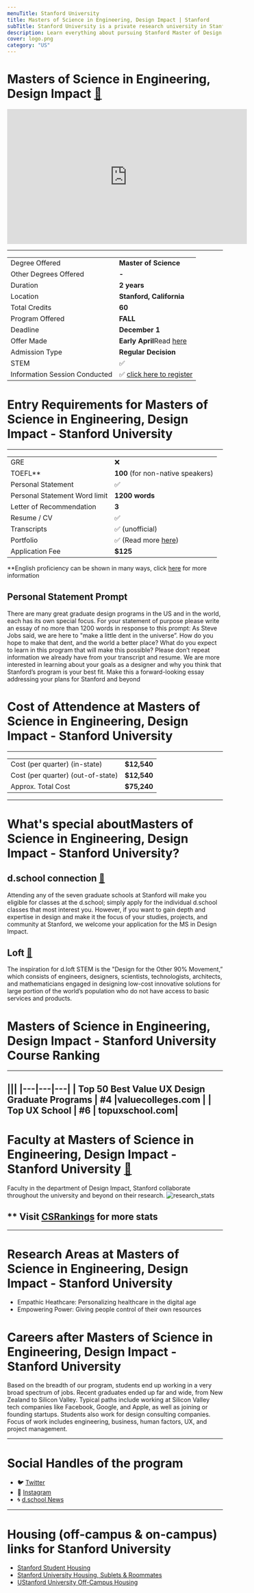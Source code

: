```yaml
---
menuTitle: Stanford University
title: Masters of Science in Engineering, Design Impact | Stanford
subTitle: Stanford University is a private research university in Stanford, California
description: Learn everything about pursuing Stanford Master of Design Impact 
cover: logo.png
category: "US"
---
```


# Masters of Science in Engineering, Design Impact [🔗](https://designimpact.stanford.edu/)
<iframe width="560" height="315" src="https://www.youtube.com/embed/4w2YnX5ibi0" title="YouTube video player" frameborder="0" allow="accelerometer; autoplay; clipboard-write; encrypted-media; gyroscope; picture-in-picture" allowfullscreen></iframe>

---
|   |   |
|---|---|
| Degree Offered |  **Master of Science** |
| Other Degrees Offered| **-**|
| Duration       | **2 years**                      |
| Location       | **Stanford, California**          |
| Total Credits  | **60**                           | 
| Program Offered| **FALL**|
|Deadline| **December 1**  |
|Offer Made| **Early April**Read [here](https://staging.thegradcafe.com/survey/index.php?q=Stanford+design+impact&t=a&o=)|
|Admission Type| **Regular Decision** |
|STEM| ✅ |
|Information Session Conducted| ✅ [click here to register](https://designimpact.stanford.edu/) |


# Entry Requirements for Masters of Science in Engineering, Design Impact - Stanford University
---
|   |   |
|---|---|
| GRE | ❌ |
| TOEFL**       | **100** (for non-native speakers)|
| Personal Statement       | ✅          |
|Personal Statement Word limit| **1200 words** |
| Letter of Recommendation  | **3**                           | 
|Resume / CV|✅|
|Transcripts|✅ (unofficial) |
|Portfolio|✅ (Read more [here](https://designimpact.stanford.edu/apply)) |
|Application Fee| **$125** |

**English proficiency can be shown in many ways, click [here](https://gradadmissions.stanford.edu/applying/starting-your-application/required-exams) for more information


## Personal Statement Prompt
There are many great graduate design programs in the US and in the world, each has its own special focus.  For your statement of purpose please write an essay of no more than 1200 words in response to this prompt: As Steve Jobs said, we are here to "make a little dent in the universe”. How do you hope to make that dent, and the world a better place? What do you expect to learn in this program that will make this possible? Please don’t repeat information we already have from your transcript and resume.  We are more interested in learning about your goals as a designer and why you think that Stanford’s program is your best fit.  Make this a forward-looking essay addressing your plans for Stanford and beyond

# Cost of Attendence at Masters of Science in Engineering, Design Impact - Stanford University
---
|   |   |
|---|---|
| Cost (per quarter) (in-state)      | **$12,540**          |
| Cost (per quarter) (out-of-state)      | **$12,540**      |
|Approx. Total Cost| **$75,240**|
---


# What's special aboutMasters of Science in Engineering, Design Impact - Stanford University?

## d.school connection [🔗](https://dschool.stanford.edu/)
Attending any of the seven graduate schools at Stanford will make you eligible for classes at the d.school; simply apply for the individual d.school classes that most interest you. However, if you want to gain depth and expertise in design and make it the focus of your studies, projects, and community at Stanford, we welcome your application for the MS in Design Impact.

## Loft [🔗](https://dloft.stanford.edu/)
The inspiration for d.loft STEM is the "Design for the Other 90% Movement,” which consists of engineers, designers, scientists, technologists, architects, and mathematicians engaged in designing low-cost innovative solutions for large portion of the world’s population who do not have access to basic services and products.


# Masters of Science in Engineering, Design Impact - Stanford University Course Ranking
---
|||
|---|---|---|
| Top 50 Best Value UX Design Graduate Programs  | **#4**  |valuecolleges.com | 
| Top UX School      | **#6**      | topuxschool.com|
---

# Faculty at Masters of Science in Engineering, Design Impact - Stanford University [🔗](https://designimpact.stanford.edu/about) 
Faculty in the department of Design Impact, Stanford collaborate throughout the university and beyond on their research.
![research_stats](research_stats.png)

## ** Visit [CSRankings](http://csrankings.org/#/index?all&us) for more stats 

---
# Research Areas at Masters of Science in Engineering, Design Impact - Stanford University
* Empathic Heathcare: Personalizing healthcare in the digital age
* ‍Empowering Power: Giving people control of their own resources

# Careers after Masters of Science in Engineering, Design Impact - Stanford University 
Based on the breadth of our program, students end up working in a very broad spectrum of jobs. Recent graduates ended up far and wide, from New Zealand to Silicon Valley. Typical paths include working at  Silicon Valley tech companies like Facebook, Google, and Apple, as well as joining or founding startups. Students also work for design consulting companies. Focus of work includes engineering, business, human factors, UX, and project management.

---
# Social Handles of the program

* 🐦  [Twitter ](https://twitter.com/stanforddschool?lang=en)  
* 💢  [Instagram ](https://www.instagram.com/stanforddschool/?hl=en) 
* 🌀  [d.school News](https://dschool.stanford.edu/news-events)

---

# Housing (off-campus & on-campus) links for Stanford University 
* [Stanford Student Housing](https://rde.stanford.edu/studenthousing)
* [Stanford University Housing, Sublets & Roommates](https://www.facebook.com/groups/1694899444070553/)
* [UStanford University Off-Campus Housing](https://www.facebook.com/groups/1831603267114508/)
